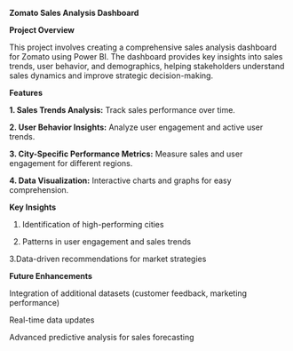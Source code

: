 **Zomato Sales Analysis Dashboard**

**Project Overview**

This project involves creating a comprehensive sales analysis dashboard for Zomato using Power BI. The dashboard provides key insights into sales trends, user behavior, and demographics, helping stakeholders understand sales dynamics and improve strategic decision-making.


**Features**

**1. Sales Trends Analysis:** Track sales performance over time.


**2. User Behavior Insights:** Analyze user engagement and active user trends.


**3. City-Specific Performance Metrics:** Measure sales and user engagement for different regions.


**4. Data Visualization:** Interactive charts and graphs for easy comprehension.


**Key Insights**

1. Identification of high-performing cities
   
2. Patterns in user engagement and sales trends
   
3.Data-driven recommendations for market strategies

**Future Enhancements**

Integration of additional datasets (customer feedback, marketing performance)

Real-time data updates

Advanced predictive analysis for sales forecasting
